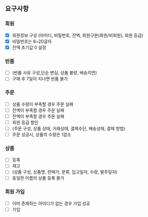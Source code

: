 ## 요구사항

### 회원

- [X] 회원정보 구성 (아이디, 비밀번호, 잔액, 회원구분(회원/비회원), 회원 등급)
- [X] 비밀번호는 8~20글자
- [X] 잔액 초기값 0 설정

### 반품

- [ ] (반품 사유 구성,단순 변심, 상품 불량, 배송지연)
- [ ] 구매 후 7일이 지나면 반품 불가

### 주문

- [ ] 상품 수량이 부족할 경우 주문 실패
- [ ] 잔액이 부족할 경우 주문 실패
- [ ] 잔액이 부족할 경우 주문 실패
- [ ] 회원 등급 할인
- [ ] (주문 구성, 상품 상태, 거래상태, 결제수단, 배송상태, 결제 방법)
- [ ] 주문 성공시, 상품의 수량은 1감소

### 상품

- [ ] 등록
- [ ] 재고
- [ ] (상품 구성, 상품명, 판매가, 분류, 입고일자, 수량, 발주일자)
- [ ] 동일한 이름의 상품 등록 불가

### 회원 가입

- [ ] 이미 존재하는 아이디가 없는 경우 가입 성공
- [ ] 가입
